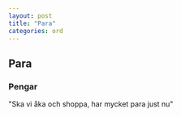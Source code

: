 ```yaml
---
layout: post
title: "Para"
categories: ord
---
```


## Para

### Pengar

"Ska vi åka och shoppa, har mycket para just nu"



